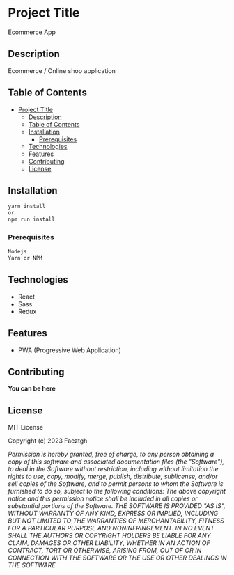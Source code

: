 # Project Title

Ecommerce App

## Description

Ecommerce / Online shop application

## Table of Contents

- [Project Title](#project-title)
  - [Description](#description)
  - [Table of Contents](#table-of-contents)
  - [Installation](#installation)
    - [Prerequisites](#prerequisites)
  - [Technologies](#technologies)
  - [Features](#features)
  - [Contributing](#contributing)
  - [License](#license)

## Installation

```bash
yarn install
or
npm run install
```

### Prerequisites

```bash
Nodejs
Yarn or NPM
```


## Technologies

-   React
-   Sass
-   Redux

## Features

-  PWA (Progressive Web Application)

## Contributing

**You can be here**

## License

MIT License

Copyright (c) 2023 Faeztgh

*Permission is hereby granted, free of charge, to any person obtaining a copy of
this software and associated documentation files (the "Software"), to deal in
the Software without restriction, including without limitation the rights to
use, copy, modify, merge, publish, distribute, sublicense, and/or sell copies of
the Software, and to permit persons to whom the Software is furnished to do so,
subject to the following conditions: The above copyright notice and this
permission notice shall be included in all copies or substantial portions of the
Software. THE SOFTWARE IS PROVIDED "AS IS", WITHOUT WARRANTY OF ANY KIND,
EXPRESS OR IMPLIED, INCLUDING BUT NOT LIMITED TO THE WARRANTIES OF
MERCHANTABILITY, FITNESS FOR A PARTICULAR PURPOSE AND NONINFRINGEMENT. IN NO
EVENT SHALL THE AUTHORS OR COPYRIGHT HOLDERS BE LIABLE FOR ANY CLAIM, DAMAGES OR
OTHER LIABILITY, WHETHER IN AN ACTION OF CONTRACT, TORT OR OTHERWISE, ARISING
FROM, OUT OF OR IN CONNECTION WITH THE SOFTWARE OR THE USE OR OTHER DEALINGS IN
THE SOFTWARE.*
